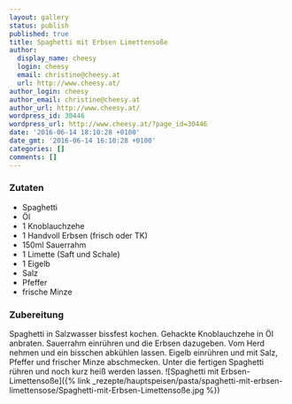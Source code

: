 ```yaml
---
layout: gallery
status: publish
published: true
title: Spaghetti mit Erbsen Limettensoße
author:
  display_name: cheesy
  login: cheesy
  email: christine@cheesy.at
  url: http://www.cheesy.at/
author_login: cheesy
author_email: christine@cheesy.at
author_url: http://www.cheesy.at/
wordpress_id: 30446
wordpress_url: http://www.cheesy.at/?page_id=30446
date: '2016-06-14 18:10:28 +0100'
date_gmt: '2016-06-14 16:10:28 +0100'
categories: []
comments: []
---
```

### Zutaten
* Spaghetti
* Öl
* 1 Knoblauchzehe
* 1 Handvoll Erbsen (frisch oder TK)
* 150ml Sauerrahm
* 1 Limette (Saft und Schale)
* 1 Eigelb
* Salz
* Pfeffer
* frische Minze
### Zubereitung
Spaghetti in Salzwasser bissfest kochen. Gehackte Knoblauchzehe in Öl anbraten. Sauerrahm einrühren und die Erbsen dazugeben. Vom Herd nehmen und ein bisschen abkühlen lassen. Eigelb einrühren und mit Salz, Pfeffer und frischer Minze abschmecken. Unter die fertigen Spaghetti rühren und noch kurz heiß werden lassen.
![Spaghetti mit Erbsen-Limettensoße]({% link _rezepte/hauptspeisen/pasta/spaghetti-mit-erbsen-limettensose/Spaghetti-mit-Erbsen-Limettensoße.jpg %})
